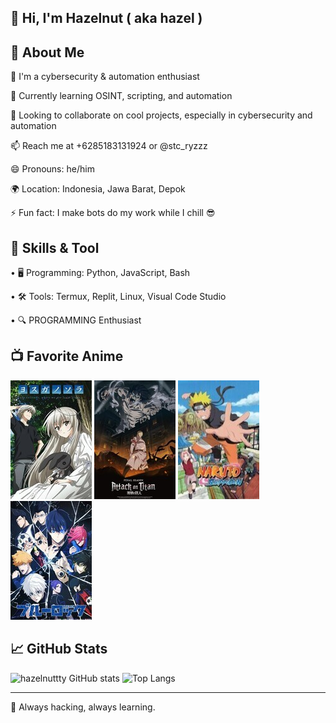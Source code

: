 ## 👋 Hi, I'm Hazelnut ( aka hazel )

## 🚀 About Me

👀 I'm a cybersecurity & automation enthusiast  

🌱 Currently learning OSINT, scripting, and automation  

💞️ Looking to collaborate on cool projects, especially in cybersecurity and automation  

📫 Reach me at +6285183131924 or @stc_ryzzz  

😄 Pronouns: he/him  

🌍 Location: Indonesia, Jawa Barat, Depok  

⚡ Fun fact: I make bots do my work while I chill 😎  

## 🔧 Skills & Tool

• 🖥️ Programming: Python, JavaScript, Bash  

• 🛠️ Tools: Termux, Replit, Linux, Visual Code Studio  

• 🔍 PROGRAMMING Enthusiast  

## 📺 Favorite Anime  
![Yosuga no Sora](https://raw.githubusercontent.com/hazelnuttty/asset/main/Yosuga%20no%20sora.jpg) ![Attack on titan](https://raw.githubusercontent.com/hazelnuttty/asset/main/Attack%20on%20titan.jpg) ![Naruto shipuden](https://raw.githubusercontent.com/hazelnuttty/asset/main/Naruto%20shipuden.jpg) ![Blue lock](https://raw.githubusercontent.com/hazelnuttty/asset/main/Blue%20lock.jpg)  

## 📈 GitHub Stats  
![hazelnuttty GitHub stats](https://github-readme-stats.vercel.app/api?username=hazelnuttty&show_icons=true) ![Top Langs](https://github-readme-stats.vercel.app/api/top-langs/?username=hazelnuttty&layout=donut)  

---  
🚀 Always hacking, always learning.
